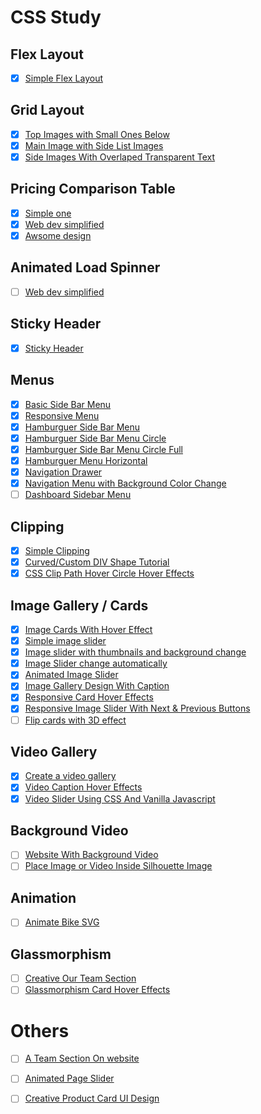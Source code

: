 
# CSS Study

## Flex Layout
- [x] [Simple Flex Layout](./flex-01-design)

## Grid Layout
- [x] [Top Images with Small Ones Below](./grid-01-design)
- [x] [Main Image with Side List Images](./grid-01-design)
- [x] [Side Images With Overlaped Transparent Text](./grid-03-design)

## Pricing Comparison Table
- [x] [Simple one](./price-comparison-01)
- [x] [Web dev simplified](./price-comparison-02)
- [x] [Awsome design](./price-comparison-03)

## Animated Load Spinner
- [ ] [Web dev simplified](https://www.youtube.com/watch?v=ssncc31DMG4)

## Sticky Header
- [x] [Sticky Header](./sticky-design)

## Menus
- [x] [Basic Side Bar Menu](./menu-01)
- [x] [Responsive Menu](./menu-02)
- [x] [Hamburguer Side Bar Menu](./menu-03)
- [x] [Hamburguer Side Bar Menu Circle](./menu-04)
- [x] [Hamburguer Side Bar Menu Circle Full](./menu-06)
- [x] [Hamburguer Menu Horizontal](./menu-05)
- [x] [Navigation Drawer](./menu-07)
- [x] [Navigation Menu with Background Color Change](./menu-08)
- [ ] [Dashboard Sidebar Menu](https://www.youtube.com/watch?v=DvpSKoCyN5Q)

## Clipping
- [x] [Simple Clipping](./clip-01)
- [x] [Curved/Custom DIV Shape Tutorial](./clip-02)
- [x] [CSS Clip Path Hover Circle Hover Effects](./clip-03)

## Image Gallery / Cards
- [x] [Image Cards With Hover Effect](./image-slider-00)
- [x] [Simple image slider](./image-slider-01)
- [x] [Image slider with thumbnails and background change](./image-slider-02)
- [x] [Image Slider change automatically](./image-slider-03)
- [x] [Animated Image Slider](./image-slider-05) 
- [x] [Image Gallery Design With Caption](./image-slider-06)
- [x] [Responsive Card Hover Effects](./image-slider-07)
- [x] [Responsive Image Slider With Next & Previous Buttons](./image-slider-08)
- [ ] [Flip cards with 3D effect](https://www.youtube.com/watch?v=uGgRhKN5_Ao)

## Video Gallery
- [x] [Create a video gallery](./video-gallery-01)
- [x] [Video Caption Hover Effects](./video-gallery-02)
- [x] [Video Slider Using CSS And Vanilla Javascript](./video-gallery-03)

## Background Video
- [ ] [Website With Background Video](https://www.youtube.com/watch?v=xekZXhumB0k)
- [ ] [Place Image or Video Inside Silhouette Image](https://www.youtube.com/watch?v=l9Me4mro0iQ)

## Animation
- [ ] [Animate Bike SVG](https://www.youtube.com/watch?v=gWai7fYp9PY)

## Glassmorphism
- [ ] [Creative Our Team Section](https://www.youtube.com/watch?v=Q22Tli-D4mw)
- [ ] [Glassmorphism Card Hover Effects](https://www.youtube.com/watch?v=XeX1vsaufF0) 

# Others
- [ ] [A Team Section On website](https://www.youtube.com/watch?v=0MdVody20rY)
- [ ] [Animated Page Slider](https://www.youtube.com/watch?v=9fFpyHbmDBY)
- [ ] [Creative Product Card UI Design](https://www.youtube.com/watch?v=jUByQLfakJ8)


